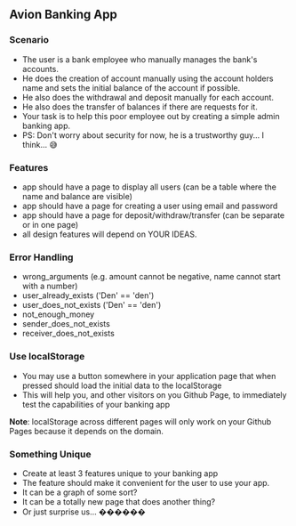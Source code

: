 ## Avion Banking App

### Scenario

- The user is a bank employee who manually manages the bank's accounts.
- He does the creation of account manually using the account holders name and sets the initial balance of the account if possible.
- He also does the withdrawal and deposit manually for each account.
- He also does the transfer of balances if there are requests for it.
- Your task is to help this poor employee out by creating a simple admin banking app.
- PS: Don't worry about security for now, he is a trustworthy guy... I think... 😅



### Features

- app should have a page to display all users (can be a table where the name and balance are visible)
- app should have a page for creating a user using email and password
- app should have a page for deposit/withdraw/transfer (can be separate or in one page)
- all design features will depend on YOUR IDEAS.



### Error Handling

- wrong_arguments (e.g. amount cannot be negative, name cannot start with a number)
- user_already_exists ('Den' == 'den')
- user_does_not_exists ('Den' == 'den')
- not_enough_money
- sender_does_not_exists
- receiver_does_not_exists



### Use localStorage

- You may use a button somewhere in your application page that when pressed should load the initial data to the localStorage
- This will help you, and other visitors on you Github Page, to immediately test the capabilities of your banking app

**Note**: localStorage across different pages will only work on your Github Pages because it depends on the domain.



### Something Unique

- Create at least 3 features unique to your banking app
- The feature should make it convenient for the user to use your app.
- It can be a graph of some sort?
- It can be a totally new page that does another thing?
- Or just surprise us... ������

  









